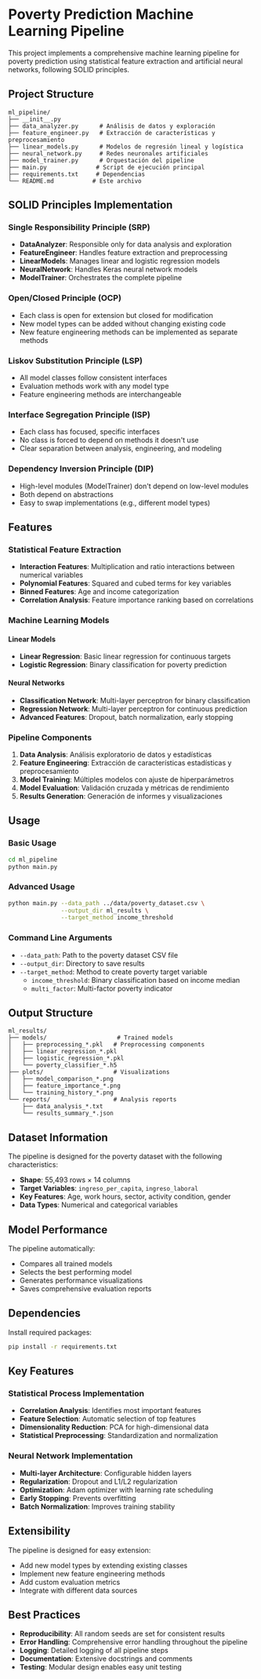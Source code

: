 # Poverty Prediction Machine Learning Pipeline

This project implements a comprehensive machine learning pipeline for poverty prediction using statistical feature extraction and artificial neural networks, following SOLID principles.

## Project Structure

```
ml_pipeline/
├── __init__.py
├── data_analyzer.py      # Análisis de datos y exploración
├── feature_engineer.py   # Extracción de características y preprocesamiento
├── linear_models.py      # Modelos de regresión lineal y logística
├── neural_network.py     # Redes neuronales artificiales
├── model_trainer.py      # Orquestación del pipeline
├── main.py              # Script de ejecución principal
├── requirements.txt     # Dependencias
└── README.md           # Este archivo
```

## SOLID Principles Implementation

### Single Responsibility Principle (SRP)
- **DataAnalyzer**: Responsible only for data analysis and exploration
- **FeatureEngineer**: Handles feature extraction and preprocessing
- **LinearModels**: Manages linear and logistic regression models
- **NeuralNetwork**: Handles Keras neural network models
- **ModelTrainer**: Orchestrates the complete pipeline

### Open/Closed Principle (OCP)
- Each class is open for extension but closed for modification
- New model types can be added without changing existing code
- New feature engineering methods can be implemented as separate methods

### Liskov Substitution Principle (LSP)
- All model classes follow consistent interfaces
- Evaluation methods work with any model type
- Feature engineering methods are interchangeable

### Interface Segregation Principle (ISP)
- Each class has focused, specific interfaces
- No class is forced to depend on methods it doesn't use
- Clear separation between analysis, engineering, and modeling

### Dependency Inversion Principle (DIP)
- High-level modules (ModelTrainer) don't depend on low-level modules
- Both depend on abstractions
- Easy to swap implementations (e.g., different model types)

## Features

### Statistical Feature Extraction
- **Interaction Features**: Multiplication and ratio interactions between numerical variables
- **Polynomial Features**: Squared and cubed terms for key variables
- **Binned Features**: Age and income categorization
- **Correlation Analysis**: Feature importance ranking based on correlations

### Machine Learning Models

#### Linear Models
- **Linear Regression**: Basic linear regression for continuous targets
- **Logistic Regression**: Binary classification for poverty prediction

#### Neural Networks
- **Classification Network**: Multi-layer perceptron for binary classification
- **Regression Network**: Multi-layer perceptron for continuous prediction
- **Advanced Features**: Dropout, batch normalization, early stopping

### Pipeline Components

1. **Data Analysis**: Análisis exploratorio de datos y estadísticas
2. **Feature Engineering**: Extracción de características estadísticas y preprocesamiento
3. **Model Training**: Múltiples modelos con ajuste de hiperparámetros
4. **Model Evaluation**: Validación cruzada y métricas de rendimiento
5. **Results Generation**: Generación de informes y visualizaciones

## Usage

### Basic Usage
```bash
cd ml_pipeline
python main.py
```

### Advanced Usage
```bash
python main.py --data_path ../data/poverty_dataset.csv \
               --output_dir ml_results \
               --target_method income_threshold
```

### Command Line Arguments
- `--data_path`: Path to the poverty dataset CSV file
- `--output_dir`: Directory to save results
- `--target_method`: Method to create poverty target variable
  - `income_threshold`: Binary classification based on income median
  - `multi_factor`: Multi-factor poverty indicator

## Output Structure

```
ml_results/
├── models/                    # Trained models
│   ├── preprocessing_*.pkl   # Preprocessing components
│   ├── linear_regression_*.pkl
│   ├── logistic_regression_*.pkl
│   └── poverty_classifier_*.h5
├── plots/                    # Visualizations
│   ├── model_comparison_*.png
│   ├── feature_importance_*.png
│   └── training_history_*.png
└── reports/                  # Analysis reports
    ├── data_analysis_*.txt
    └── results_summary_*.json
```

## Dataset Information

The pipeline is designed for the poverty dataset with the following characteristics:
- **Shape**: 55,493 rows × 14 columns
- **Target Variables**: `ingreso_per_capita`, `ingreso_laboral`
- **Key Features**: Age, work hours, sector, activity condition, gender
- **Data Types**: Numerical and categorical variables

## Model Performance

The pipeline automatically:
- Compares all trained models
- Selects the best performing model
- Generates performance visualizations
- Saves comprehensive evaluation reports

## Dependencies

Install required packages:
```bash
pip install -r requirements.txt
```

## Key Features

### Statistical Process Implementation
- **Correlation Analysis**: Identifies most important features
- **Feature Selection**: Automatic selection of top features
- **Dimensionality Reduction**: PCA for high-dimensional data
- **Statistical Preprocessing**: Standardization and normalization

### Neural Network Implementation
- **Multi-layer Architecture**: Configurable hidden layers
- **Regularization**: Dropout and L1/L2 regularization
- **Optimization**: Adam optimizer with learning rate scheduling
- **Early Stopping**: Prevents overfitting
- **Batch Normalization**: Improves training stability

## Extensibility

The pipeline is designed for easy extension:
- Add new model types by extending existing classes
- Implement new feature engineering methods
- Add custom evaluation metrics
- Integrate with different data sources

## Best Practices

- **Reproducibility**: All random seeds are set for consistent results
- **Error Handling**: Comprehensive error handling throughout the pipeline
- **Logging**: Detailed logging of all pipeline steps
- **Documentation**: Extensive docstrings and comments
- **Testing**: Modular design enables easy unit testing 